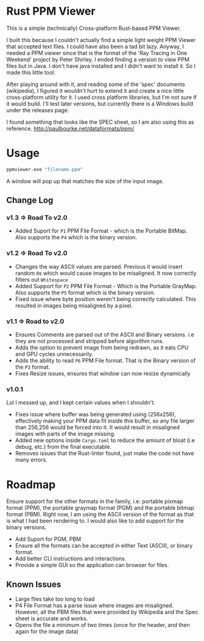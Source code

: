 # Rust PPM Viewer

This is a simple (technically) Cross-platform Rust-based PPM Viewer. 

I built this because I couldn't actually find a simple light weight PPM Viewer that accepted text files. I could have also been a tad bit lazy. Anyway, I needed a PPM viewer since that is the format of the 'Ray Tracing in One Weekend' project by Peter Shirley. I ended finding a version to view PPM files but in Java. I don't have java installed and I didn't want to install it. So I made this little tool.

After playing around with it, and reading some of the 'spec' documents (wikipedia), I figured it wouldn't hurt to extend it and create a nice little cross-platform utility for it. I used cross platform libraries, but I'm not sure if it would build. I'll test later versions, but currently there is a Windows build under the releases page.

I found something that looks like the SPEC sheet, so I am also using this as reference. http://paulbourke.net/dataformats/ppm/

# Usage

```bash
ppmviewer.exe "filename.ppm"
```

A window will pop up that matches the size of the input image.


## Change Log

### v1.3 => Road To v2.0

- Added Suport for `P1` PPM File Format - which is the Portable BitMap. Also supports the `P4` which is the binary version.

### v1.2 => Road To v2.0

- Changes the way ASCII values are parsed. Previous it would insert random `0`s which would cause images to be misaligned. It now correctly filters out `Whitespace`
- Added Support for `P2` PPM File Format - Which is the Portable GrayMap. Also supports the `P5` format which is the binary version.
- Fixed issue where byte position weren't being correctly calculated. This resulted in images being misaligned by a pixel.

### v1.1 => Road to v2.0

- Ensures Comments are parsed out of the ASCII and Binary versions. i.e they are not processed and stripped before algorithm runs.
- Adds the option to prevent image from being redrawn, as it eats CPU and GPU cycles unnecessarily.
- Adds the ability to read `P6` PPM File format. That is the Binary version of the `P3` format.
- Fixes Resize issues, ensures that window can now resize dynamically


### v1.0.1

Lol I messed up, and I kept certain values when I shouldn't.

- Fixes issue where buffer was being generated using (256x256), effectively making your PPM data fit inside this buffer, so any file larger than 256,256 would be forced into it. It would result in misaligned images with parts of the image missing.
- Added new options inside `Cargo.toml` to reduce the amount of bloat (i.e debug, etc.) from the final executable.
- Removes issues that the Rust-linter found, just make the code not have many errors.

# Roadmap

Ensure support for the other formats in the family, i.e: portable pixmap format (PPM), the portable graymap format (PGM) and the portable bitmap format (PBM). Right now, I am using the ASCII version of the format as that is what I had been rendering to. I would also like to add support for the binary versions.

- Add Suport for PGM, PBM
- Ensure all the formats can be accepted in either Text (ASCII), or binary format.
- Add better CLI instructions and interactions.
- Provide a simple GUI so the application can browser for files.

## Known Issues

- Large files take too long to load
- P4 File Format has a parse issue where images are misaligned. However, all the PBM files that were provided by Wikipedia and the Spec sheet is accurate and works.
- Opens the file a minimum of two times (once for the header, and then again for the image data)
